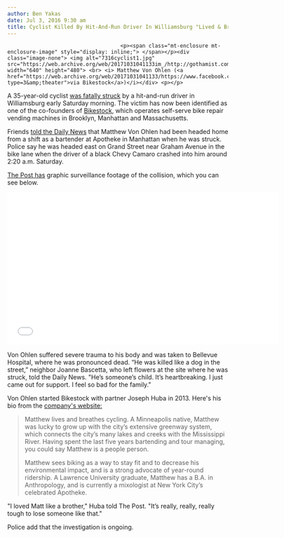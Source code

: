 ```yaml
---
author: Ben Yakas
date: Jul 3, 2016 9:30 am
title: Cyclist Killed By Hit-And-Run Driver In Williamsburg "Lived & Breathed Cycling"
---
```


	
										<p><span class="mt-enclosure mt-enclosure-image" style="display: inline;"> </span></p><div class="image-none"> <img alt="7316cyclist1.jpg" src="https://web.archive.org/web/20171031041133im_/http://gothamist.com/attachments/byakas/7316cyclist1.jpg" width="640" height="480"> <br> <i> Matthew Von Ohlen (<a href="https://web.archive.org/web/20171031041133/https://www.facebook.com/bikestock/photos/a.722058974536874.1073741841.493285644080876/722059161203522/?type=3&amp;theater">via Bikestock</a>)</i></div> <p></p>

<p>A 35-year-old cyclist <a href="https://web.archive.org/web/20171031041133/http://gothamist.com/2016/07/02/brooklyn_cyclist_fatality.php">was fatally struck</a> by a hit-and-run driver in Williamsburg early Saturday morning. The victim has now been identified as one of the co-founders of <a href="https://web.archive.org/web/20171031041133/http://www.bikestocknyc.com/">Bikestock</a>, which operates self-serve bike repair vending machines in Brooklyn, Manhattan and Massachusetts.</p>

<p>Friends <a href="https://web.archive.org/web/20171031041133/http://www.nydailynews.com/new-york/cyclist-pedestrians-struck-brooklyn-bronx-incidents-article-1.2696872">told the Daily News</a> that Matthew Von Ohlen had been headed home from a shift as a bartender at Apotheke in Manhattan when he was struck. Police say he was headed east on Grand Street near Graham Avenue in the bike lane when the driver of a black Chevy Camaro crashed into him around 2:20 a.m. Saturday. </p>

<p><a href="https://web.archive.org/web/20171031041133/http://nypost.com/2016/07/02/cyclist-killed-in-hit-and-run/">The Post has</a> graphic surveillance footage of the collision, which you can see below.</p>

<center><iframe height="348" width="618" allowfullscreen frameborder="0" src="//web.archive.org/web/20171031041133if_/http://players.brightcove.net/4137224153001/default_default/index.html?videoId=5019306749001"></iframe></center>

<p>Von Ohlen suffered severe trauma to his body and was taken to Bellevue Hospital, where he was pronounced dead. &#x201C;He was killed like a dog in the street,&#x201D; neighbor Joanne Bascetta, who left flowers at the site where he was struck, told the Daily News. &quot;He&#x2019;s someone&#x2019;s child. It&#x2019;s heartbreaking. I just came out for support. I feel so bad for the family.&quot;</p>

<p>Von Ohlen started Bikestock with partner Joseph Huba in 2013. Here&apos;s his bio from the <a href="https://web.archive.org/web/20171031041133/http://www.bikestocknyc.com/about-bikestock/">company&apos;s website:</a></p>

<blockquote>Matthew lives and breathes cycling. A Minneapolis native, Matthew was lucky to grow up with the city&#x2019;s extensive greenway system, which connects the city&#x2019;s many lakes and creeks with the Mississippi River. Having spent the last five years bartending and tour managing, you could say Matthew is a people person.

<p>Matthew sees biking as a way to stay fit and to decrease his environmental impact, and is a strong advocate of year-round ridership. A Lawrence University graduate, Matthew has a B.A. in Anthropology, and is currently a mixologist at New York City&#x2019;s celebrated Apotheke.</p></blockquote><p></p>

<p>&quot;I loved Matt like a brother,&quot; Huba told The Post. &quot;It&#x2019;s really, really, really tough to lose someone like that.&quot;</p>

<p>Police add that the investigation is ongoing.</p>					
										
									
				